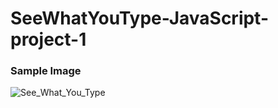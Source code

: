 # SeeWhatYouType-JavaScript-project-1 



### Sample Image

![See_What_You_Type](https://github.com/Akram-Mondal/SeeWhatYouType---JavaScript-project/assets/110484350/8e635fa7-a56d-4ec9-94c4-444328c0ba07)

